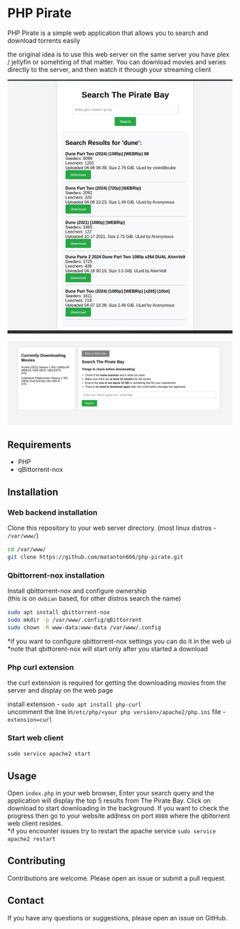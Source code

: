 # PHP Pirate

PHP Pirate is a simple web application that allows you to search and download torrents easily  

the original idea is to use this web server on the same server you have plex / jellyfin or somehting of that matter. You can download movies and series directly to the server, and then watch it through your streaming client

![old example run](image.png)

![newer version](image-1.png)

## Requirements

- PHP
- qBittorrent-nox

## Installation

### Web backend installation

Clone this repository to your web server directory. (most linux distros - `/var/www/`)  

```bash
cd /var/www/
git clone https://github.com/matanton666/php-pirate.git
```

### Qbittorrent-nox installation

Install qbittorrent-nox and configure ownership  
(this is on `debian` based, for other distros search the name)

```bash
sudo apt install qbittorrent-nox
sudo mkdir -p /var/www/.config/qBittorrent
sudo chown -R www-data:www-data /var/www/.config
```

*if you want to configure qbittorrent-nox settings you can do it in the web ui  
*note that qbittorent-nox will start only after you started a download

### Php curl extension

the curl extension is required for getting the downloading movies from the server and display on the web page

install extension - `sudo apt install php-curl`  
uncomment the line in`/etc/php/<your php version>/apache2/php.ini` file - `extension=curl`  

### Start web client

`sudo service apache2 start`

## Usage

Open `index.php` in your web browser, Enter your search query and the application will display the top 5 results from The Pirate Bay. Click on download to start downloading in the background. If you want to check the progress then go to your website address on port `8080` where the qbitorrent web client resides.  
*if you encounter issues try to restart the apache service `sudo service apache2 restart`


## Contributing

Contributions are welcome. Please open an issue or submit a pull request.

## Contact

If you have any questions or suggestions, please open an issue on GitHub.
